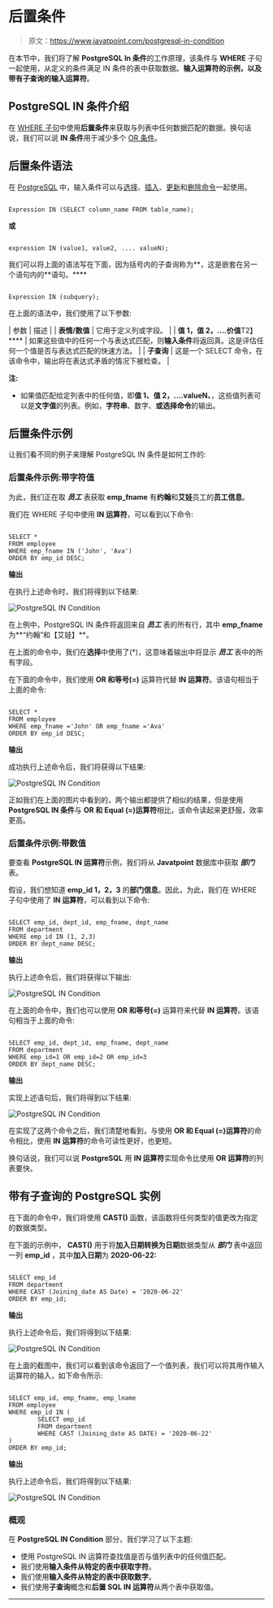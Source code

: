 # 后置条件

> 原文：<https://www.javatpoint.com/postgresql-in-condition>

在本节中，我们将了解 **PostgreSQL In 条件**的工作原理，该条件与 **WHERE** 子句一起使用，从定义的条件满足 IN 条件的表中获取数据。**输入运算符的示例，以及带有子查询的输入运算符**。

## PostgreSQL IN 条件介绍

在 [WHERE 子句](https://www.javatpoint.com/postgresql-where-clause)中使用**后置条件**来获取与列表中任何数据匹配的数据。换句话说，我们可以说 **IN 条件**用于减少多个 [OR 条件](https://www.javatpoint.com/postgresql-or-condition)。

## 后置条件语法

在 [PostgreSQL](https://www.javatpoint.com/postgresql-tutorial) 中，输入条件可以与[选择](https://www.javatpoint.com/postgresql-select)、[插入](https://www.javatpoint.com/postgresql-insert)、[更新](https://www.javatpoint.com/postgresql-update)和[删除命令](https://www.javatpoint.com/postgresql-delete)一起使用。

```

Expression IN (SELECT column_name FROM table_name);

```

**或**

```

expression IN (value1, value2, .... valueN);  

```

我们可以将上面的语法写在下面，因为括号内的子查询称为**，这是嵌套在另一个语句内的**语句。****

```

Expression IN (subquery);

```

在上面的语法中，我们使用了以下参数:

| 参数 | 描述 |
| **表情/数值** | 它用于定义列或字段。 |
| **值 1，值 2，....价值**T2】**** | 如果这些值中的任何一个与表达式匹配，则**输入条件**将返回真。这是评估任何一个值是否与表达式匹配的快速方法。 |
| **子查询** | 这是一个 SELECT 命令，在该命令中，输出将在表达式矛盾的情况下被检查。 |

**注:**

*   如果值匹配给定列表中的任何值，即**值 1、值 2，....valueN、**，这些值列表可以是**文字值**的列表。例如，**字符串**、数字、**或选择命令**的输出。

## 后置条件示例

让我们看不同的例子来理解 PostgreSQL IN 条件是如何工作的:

### 后置条件示例:带字符值

为此，我们正在取 ***员工*** 表获取 **emp_fname** 有**约翰**和**艾娃**员工的**员工信息**。

我们在 WHERE 子句中使用 **IN 运算符**，可以看到以下命令:

```

SELECT *
FROM employee
WHERE emp_fname IN ('John', 'Ava')
ORDER BY emp_id DESC;

```

**输出**

在执行上述命令时，我们将得到以下结果:

![PostgreSQL IN Condition](img/c00045def20777f702cf3155d467a7ae.png)

在上例中，PostgreSQL IN 条件将返回来自 ***员工*** 表的所有行，其中 **emp_fname** 为**“约翰”和【艾娃】**。

在上面的命令中，我们在**选择**中使用了(*)，这意味着输出中将显示 ***员工*** 表中的所有字段。

在下面的命令中，我们使用 **OR 和等号(=)** 运算符代替 **IN 运算符**。该语句相当于上面的命令:

```

SELECT *
FROM employee
WHERE emp_fname ='John' OR emp_fname ='Ava'
ORDER BY emp_id DESC;

```

**输出**

成功执行上述命令后，我们将获得以下结果:

![PostgreSQL IN Condition](img/6868811abc01d49075cf539ddad82937.png)

正如我们在上面的图片中看到的，两个输出都提供了相似的结果，但是使用 **PostgreSQL IN 条件**与 **OR 和 Equal (=)运算符**相比，该命令读起来更舒服，效率更高。

### 后置条件示例:带数值

要查看 **PostgreSQL IN 运算符**示例，我们将从 **Javatpoint** 数据库中获取 ***部门*** 表。

假设，我们想知道 **emp_id 1，2，3** 的**部门信息**。因此，为此，我们在 WHERE 子句中使用了 **IN 运算符**，可以看到以下命令:

```

SELECT emp_id, dept_id, emp_fname, dept_name
FROM department
WHERE emp_id IN (1, 2,3)
ORDER BY dept_name DESC;

```

**输出**

执行上述命令后，我们将获得以下输出:

![PostgreSQL IN Condition](img/a84b989fca651130c1806f669182018f.png)

在上面的命令中，我们也可以使用 **OR 和等号(=)** 运算符来代替 **IN 运算符**。该语句相当于上面的命令:

```

SELECT emp_id, dept_id, emp_fname, dept_name
FROM department
WHERE emp_id=1 OR emp_id=2 OR emp_id=3
ORDER BY dept_name DESC;

```

**输出**

实现上述语句后，我们将得到以下结果:

![PostgreSQL IN Condition](img/57b1e401ccaa46368af3f04653cb5002.png)

在实现了这两个命令之后，我们清楚地看到，与使用 **OR 和 Equal (=)运算符**的命令相比，使用 **IN 运算符**的命令可读性更好，也更短。

换句话说，我们可以说 **PostgreSQL** 用 **IN 运算符**实现命令比使用 **OR 运算符**的列表要快。

## 带有子查询的 PostgreSQL 实例

在下面的命令中，我们将使用 **CAST()** 函数，该函数将任何类型的值更改为指定的数据类型。

在下面的示例中， **CAST()** 用于将**加入日期转换为日期**数据类型从 ***部门*** 表中返回一列 **emp_id** ，其中**加入日期**为 **2020-06-22:**

```

SELECT emp_id
FROM department
WHERE CAST (Joining_date AS Date) = '2020-06-22'
ORDER BY emp_id;

```

**输出**

执行上述命令后，我们将得到以下结果:

![PostgreSQL IN Condition](img/13debcbe9a434bb98e0e0dd4c7c07f16.png)

在上面的截图中，我们可以看到该命令返回了一个值列表，我们可以将其用作输入运算符的输入，如下命令所示:

```

SELECT emp_id, emp_fname, emp_lname
FROM employee
WHERE emp_id IN (
		SELECT emp_id
		FROM department
		WHERE CAST (Joining_date AS DATE) = '2020-06-22'
)
ORDER BY emp_id;

```

**输出**

执行上述命令后，我们将得到以下结果:

![PostgreSQL IN Condition](img/29dbbcf6ab1bb28c52c180bf466b1361.png)

### 概观

在 **PostgreSQL IN Condition** 部分，我们学习了以下主题:

*   使用 PostgreSQL IN 运算符查找值是否与值列表中的任何值匹配。
*   我们使用**输入条件从特定的表中获取字符**。
*   我们使用**输入条件从特定的表中获取数字**。
*   我们使用**子查询**概念和**后置 SQL IN 运算符**从两个表中获取值。

* * ***